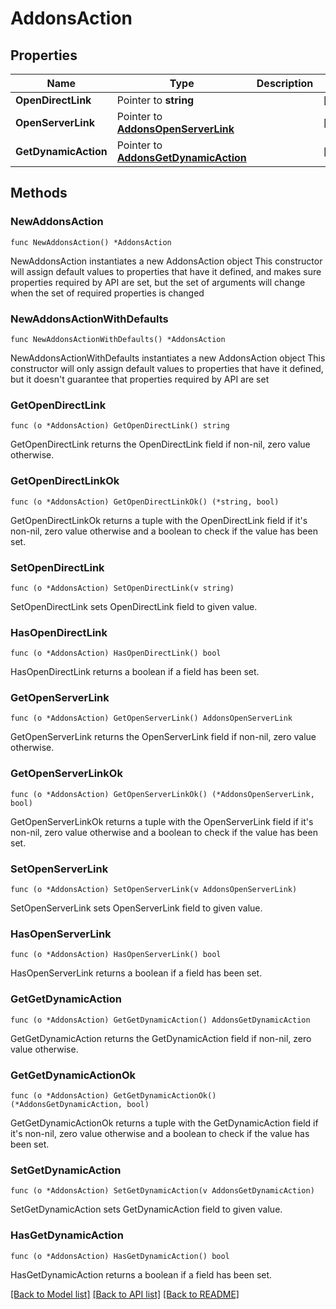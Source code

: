# AddonsAction

## Properties

Name | Type | Description | Notes
------------ | ------------- | ------------- | -------------
**OpenDirectLink** | Pointer to **string** |  | [optional] 
**OpenServerLink** | Pointer to [**AddonsOpenServerLink**](AddonsOpenServerLink.md) |  | [optional] 
**GetDynamicAction** | Pointer to [**AddonsGetDynamicAction**](AddonsGetDynamicAction.md) |  | [optional] 

## Methods

### NewAddonsAction

`func NewAddonsAction() *AddonsAction`

NewAddonsAction instantiates a new AddonsAction object
This constructor will assign default values to properties that have it defined,
and makes sure properties required by API are set, but the set of arguments
will change when the set of required properties is changed

### NewAddonsActionWithDefaults

`func NewAddonsActionWithDefaults() *AddonsAction`

NewAddonsActionWithDefaults instantiates a new AddonsAction object
This constructor will only assign default values to properties that have it defined,
but it doesn't guarantee that properties required by API are set

### GetOpenDirectLink

`func (o *AddonsAction) GetOpenDirectLink() string`

GetOpenDirectLink returns the OpenDirectLink field if non-nil, zero value otherwise.

### GetOpenDirectLinkOk

`func (o *AddonsAction) GetOpenDirectLinkOk() (*string, bool)`

GetOpenDirectLinkOk returns a tuple with the OpenDirectLink field if it's non-nil, zero value otherwise
and a boolean to check if the value has been set.

### SetOpenDirectLink

`func (o *AddonsAction) SetOpenDirectLink(v string)`

SetOpenDirectLink sets OpenDirectLink field to given value.

### HasOpenDirectLink

`func (o *AddonsAction) HasOpenDirectLink() bool`

HasOpenDirectLink returns a boolean if a field has been set.

### GetOpenServerLink

`func (o *AddonsAction) GetOpenServerLink() AddonsOpenServerLink`

GetOpenServerLink returns the OpenServerLink field if non-nil, zero value otherwise.

### GetOpenServerLinkOk

`func (o *AddonsAction) GetOpenServerLinkOk() (*AddonsOpenServerLink, bool)`

GetOpenServerLinkOk returns a tuple with the OpenServerLink field if it's non-nil, zero value otherwise
and a boolean to check if the value has been set.

### SetOpenServerLink

`func (o *AddonsAction) SetOpenServerLink(v AddonsOpenServerLink)`

SetOpenServerLink sets OpenServerLink field to given value.

### HasOpenServerLink

`func (o *AddonsAction) HasOpenServerLink() bool`

HasOpenServerLink returns a boolean if a field has been set.

### GetGetDynamicAction

`func (o *AddonsAction) GetGetDynamicAction() AddonsGetDynamicAction`

GetGetDynamicAction returns the GetDynamicAction field if non-nil, zero value otherwise.

### GetGetDynamicActionOk

`func (o *AddonsAction) GetGetDynamicActionOk() (*AddonsGetDynamicAction, bool)`

GetGetDynamicActionOk returns a tuple with the GetDynamicAction field if it's non-nil, zero value otherwise
and a boolean to check if the value has been set.

### SetGetDynamicAction

`func (o *AddonsAction) SetGetDynamicAction(v AddonsGetDynamicAction)`

SetGetDynamicAction sets GetDynamicAction field to given value.

### HasGetDynamicAction

`func (o *AddonsAction) HasGetDynamicAction() bool`

HasGetDynamicAction returns a boolean if a field has been set.


[[Back to Model list]](../README.md#documentation-for-models) [[Back to API list]](../README.md#documentation-for-api-endpoints) [[Back to README]](../README.md)


